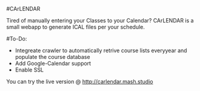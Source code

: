 #CArLENDAR

Tired of manually entering your Classes to your Calendar? CArLENDAR is a small webapp to generate ICAL files per your schedule.

#To-Do:
* Integreate crawler to automatically retrive course lists everyyear and populate the course database
* Add Google-Calendar support
* Enable SSL

You can try the live version @ http://carlendar.mash.studio


